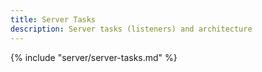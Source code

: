 ```yaml
---
title: Server Tasks
description: Server tasks (listeners) and architecture
---
```


{% include "server/server-tasks.md" %}
